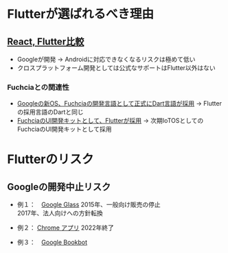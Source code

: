 # Flutterが選ばれるべき理由

## [React, Flutter比較](https://jp.quora.com/React%E3%81%A7%E3%81%AF%E3%81%AA%E3%81%8FFlutter%E3%82%92%E9%81%B8%E6%8A%9E%E3%81%99%E3%82%8B%E7%90%86%E7%94%B1%E3%81%AF%E4%BD%95%E3%81%A7%E3%81%99%E3%81%8B)

- Googleが開発
→ Androidに対応できなくなるリスクは極めて低い
- クロスプラットフォーム開発としては公式なサポートはFlutter以外はない
### Fuchciaとの関連性
- [Googleの新OS、Fuchciaの開発言語として正式にDart言語が採用](https://fuchsia.googlesource.com/fuchsia/+/refs/heads/master/docs/project/policy/programming_languages.md)
→ Flutterの採用言語のDartと同じ
- [FuchciaのUI開発キットとして、Flutterが採用](https://fuchsia.dev/fuchsia-src/development/languages/dart/mods)
→ 次期IoTOSとしてのFuchciaのUI開発キットとして採用

# Flutterのリスク

## Googleの開発中止リスク

- 例１：　[Google Glass](https://ferret-plus.com/844)
2015年、一般向け販売の停止  
2017年、法人向けへの方針転換  

- 例２：  [Chrome アプリ](https://japanese.engadget.com/jp-2020-01-15-chrome-google.html)
2022年終了

- 例３：　[Google Bookbot](https://jp.techcrunch.com/2020/02/17/2020-02-11-the-engineers-behind-googles-bookbot-have-launched-a-delivery-robot-startup/)

